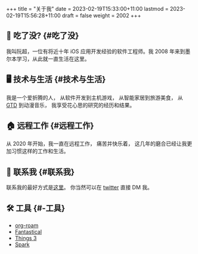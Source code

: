 +++
title = "关于我"
date = 2023-02-19T15:33:00+11:00
lastmod = 2023-02-19T15:56:28+11:00
draft = false
weight = 2002
+++

## 👋 吃了没? {#吃了没}

我叫阮超，一位有将近十年 iOS 应用开发经验的软件工程师。我 2008 年来到墨尔本学习，从此就一直生活在这里。


## 🖥 技术与生活 {#技术与生活}

️我是一个爱折腾的人， 从软件开发到主机游戏， 从智能家居到旅游美食， 从 [GTD](https://en.wikipedia.org/wiki/Getting%20Things%20Done) 到动漫音乐， 我享受花心思的研究的经历和结果。


## 🏠 远程工作 {#远程工作}

从 2020 年开始，我一直在远程工作， 痛苦并快乐着， 这几年的磨合已经让我更加习惯这样的工作和生活。


## 🤝 联系我 {#联系我}

联系我的最好方式是[这里](<mailto:blog@chaoruan.dev>)。 你当然可以在 [twitter](https://twitter.com/chaoruan) 直接 DM 我。


## 🛠️ 工具 {#️-工具}

-   [org-roam](<https://www.orgroam.com/>)
-   [Fantastical](<https://flexibits.com/fantastical>)
-   [Things 3](<https://culturedcode.com/things/>)
-   [Spark](<https://sparkmailapp.com/>)
